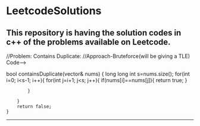 # LeetcodeSolutions
This repository is having the solution codes in c++ of the problems available on Leetcode. 
----------------------------------------------------
//Problem: Contains Duplicate:
//Approach-Bruteforce(will be giving a TLE)
Code-->


 bool containsDuplicate(vector<int>& nums) {
       long long int s=nums.size();
        for(int i=0; i<s-1; i++){
            for(int j=i+1; j<s; j++){
                if(nums[i]==nums[j]){
                    return true;
                }
                
            }
            
        }
        return false;
    }
  ----------------------------------------------------
